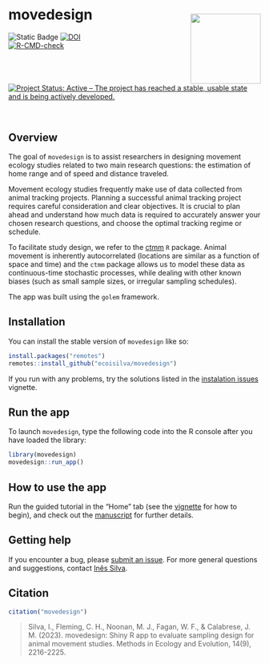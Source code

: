 
<!-- README.md is generated from README.Rmd. Please edit that file -->

# movedesign <img style="padding: 15px 0px 0px 0px;"  src='https://raw.githubusercontent.com/ecoisilva/movedesign/main/inst/app/www/logo.png' align="right" height="140"/>

<!-- badges: start -->

![Static Badge](https://img.shields.io/badge/version-0.3.0-blue)
[![DOI](https://zenodo.org/badge/474098792.svg)](https://zenodo.org/badge/latestdoi/474098792)<br>
[![R-CMD-check](https://github.com/ecoisilva/movedesign/actions/workflows/R-CMD-check.yaml/badge.svg)](https://github.com/ecoisilva/movedesign/actions/workflows/R-CMD-check.yaml)<br>
[![Project Status: Active – The project has reached a stable, usable
state and is being actively
developed.](https://www.repostatus.org/badges/latest/active.svg)](https://www.repostatus.org/#active)
<!-- ![HitCount](https://img.shields.io/endpoint?color=%234bc61e&url=https%3A%2F%2Fhits.dwyl.com%2Fecoisilva%2Fmovedesign.json)<br> -->
<!-- [![Codecov test coverage](https://codecov.io/gh/ecoisilva/movedesign/branch/main/graph/badge.svg)](https://app.codecov.io/gh/ecoisilva/movedesign?branch=main) -->

<!-- badges: end -->

<br>

## Overview

The goal of `movedesign` is to assist researchers in designing movement
ecology studies related to two main research questions: the estimation
of home range and of speed and distance traveled.

Movement ecology studies frequently make use of data collected from
animal tracking projects. Planning a successful animal tracking project
requires careful consideration and clear objectives. It is crucial to
plan ahead and understand how much data is required to accurately answer
your chosen research questions, and choose the optimal tracking regime
or schedule.

To facilitate study design, we refer to the
[ctmm](https://ctmm-initiative.github.io/ctmm/) `R` package. Animal
movement is inherently autocorrelated (locations are similar as a
function of space and time) and the `ctmm` package allows us to model
these data as continuous-time stochastic processes, while dealing with
other known biases (such as small sample sizes, or irregular sampling
schedules).

The app was built using the `golem` framework.

## Installation

You can install the stable version of `movedesign` like so:

``` r
install.packages("remotes")
remotes::install_github("ecoisilva/movedesign")
```

If you run with any problems, try the solutions listed in the
[instalation
issues](https://ecoisilva.github.io/movedesign/articles/installation.html)
vignette.

## Run the app

To launch `movedesign`, type the following code into the R console after
you have loaded the library:

``` r
library(movedesign)
movedesign::run_app()
```

## How to use the app

Run the guided tutorial in the “Home” tab (see the
[vignette](https://ecoisilva.github.io/movedesign/articles/tutorial.html)
for how to begin), and check out the
[manuscript](https://besjournals.onlinelibrary.wiley.com/doi/10.1111/2041-210X.14153)
for further details.

## Getting help

If you encounter a bug, please [submit an
issue](https://github.com/ecoisilva/movedesign/issues). For more general
questions and suggestions, contact [Inês
Silva](mailto:i.simoes-silva@hzdr.de?subject=%5Bmovedesign%5D).

## Citation

``` r
citation("movedesign")
```

> Silva, I., Fleming, C. H., Noonan, M. J., Fagan, W. F., & Calabrese,
> J. M. (2023). movedesign: Shiny R app to evaluate sampling design for
> animal movement studies. Methods in Ecology and Evolution, 14(9),
> 2216-2225.
